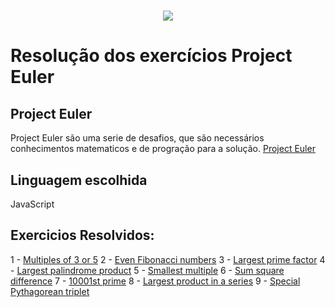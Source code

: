 <h1 align="center">
  <img src="https://raw.githubusercontent.com/verloka/Project-Euler/master/march/logo.jpg">
</h1>

# Resolução dos exercícios Project Euler

## Project Euler
Project Euler são uma serie de desafios, que são necessários conhecimentos matematicos e de progração para a solução. [Project Euler](https://projecteuler.net/archives)

## Linguagem escolhida
JavaScript

## Exercicios Resolvidos:
1 - [Multiples of 3 or 5](problem1.js)
2 - [Even Fibonacci numbers](/problem2.js)
3 - [Largest prime factor](/problem3.js)
4 - [Largest palindrome product](/problem4.js)
5 - [Smallest multiple](/problem5.js)
6 - [Sum square difference](/problem6.js)
7 - [10001st prime](/problem7.js)
8 - [Largest product in a series](/problem8.js)
9 - [Special Pythagorean triplet](/problem9.js)
